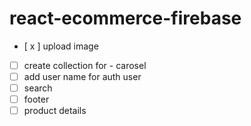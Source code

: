 # react-ecommerce-firebase

- [ x ] upload image
- [ ] create collection for - carosel
- [ ] add user name for auth user
- [ ] search
- [ ] footer
- [ ] product details
